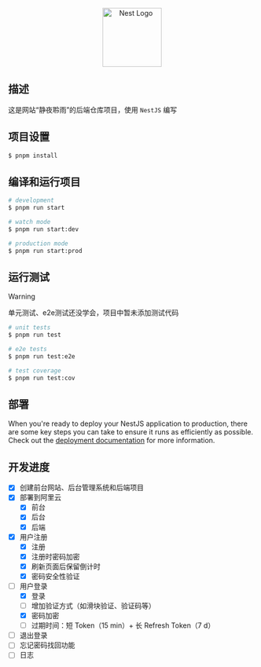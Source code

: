 <p align="center">
  <a href="http://nestjs.com/" target="blank"><img src="https://nestjs.com/img/logo-small.svg" width="120" alt="Nest Logo" /></a>
</p>

## 描述

这是网站“静夜聆雨”的后端仓库项目，使用 `NestJS` 编写

## 项目设置

```bash
$ pnpm install
```

## 编译和运行项目

```bash
# development
$ pnpm run start

# watch mode
$ pnpm run start:dev

# production mode
$ pnpm run start:prod
```

## 运行测试

> [!warning]
>
> 单元测试、e2e测试还没学会，项目中暂未添加测试代码

```bash
# unit tests
$ pnpm run test

# e2e tests
$ pnpm run test:e2e

# test coverage
$ pnpm run test:cov
```

## 部署

When you're ready to deploy your NestJS application to production, there are some key steps you can take to ensure it runs as efficiently as possible. Check out the [deployment documentation](https://docs.nestjs.com/deployment) for more information.

## 开发进度

- [x] 创建前台网站、后台管理系统和后端项目
- [x] 部署到阿里云
  - [X] 前台
  - [X] 后台
  - [X] 后端
- [x] 用户注册
  - [X] 注册
  - [X] 注册时密码加密
  - [X] 刷新页面后保留倒计时
  - [X] 密码安全性验证
- [ ] 用户登录
  - [X] 登录
  - [ ] 增加验证方式（如滑块验证、验证码等）
  - [X] 密码加密
  - [ ] 过期时间：短 Token（15 min）+ 长 Refresh Token（7 d）
- [ ] 退出登录
- [ ] 忘记密码找回功能
- [ ] 日志
